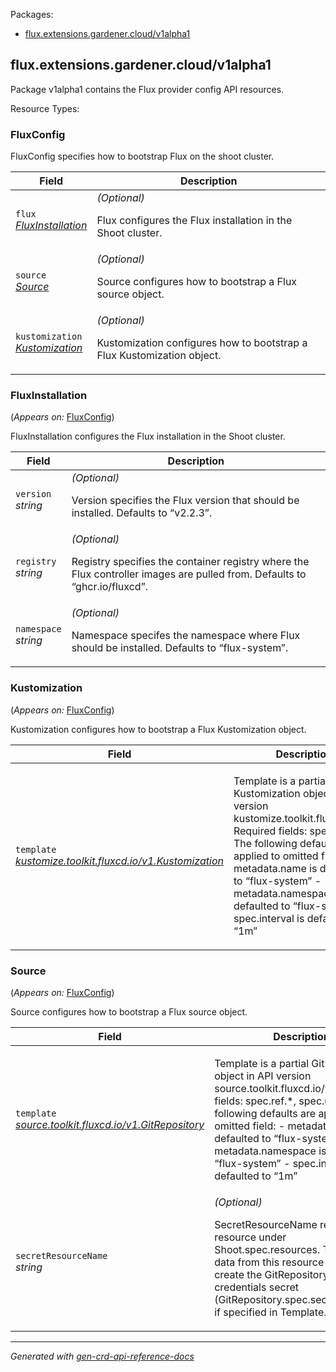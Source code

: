 <p>Packages:</p>
<ul>
<li>
<a href="#flux.extensions.gardener.cloud%2fv1alpha1">flux.extensions.gardener.cloud/v1alpha1</a>
</li>
</ul>
<h2 id="flux.extensions.gardener.cloud/v1alpha1">flux.extensions.gardener.cloud/v1alpha1</h2>
<p>
<p>Package v1alpha1 contains the Flux provider config API resources.</p>
</p>
Resource Types:
<ul></ul>
<h3 id="flux.extensions.gardener.cloud/v1alpha1.FluxConfig">FluxConfig
</h3>
<p>
<p>FluxConfig specifies how to bootstrap Flux on the shoot cluster.</p>
</p>
<table>
<thead>
<tr>
<th>Field</th>
<th>Description</th>
</tr>
</thead>
<tbody>
<tr>
<td>
<code>flux</code></br>
<em>
<a href="#flux.extensions.gardener.cloud/v1alpha1.FluxInstallation">
FluxInstallation
</a>
</em>
</td>
<td>
<em>(Optional)</em>
<p>Flux configures the Flux installation in the Shoot cluster.</p>
</td>
</tr>
<tr>
<td>
<code>source</code></br>
<em>
<a href="#flux.extensions.gardener.cloud/v1alpha1.Source">
Source
</a>
</em>
</td>
<td>
<em>(Optional)</em>
<p>Source configures how to bootstrap a Flux source object.</p>
</td>
</tr>
<tr>
<td>
<code>kustomization</code></br>
<em>
<a href="#flux.extensions.gardener.cloud/v1alpha1.Kustomization">
Kustomization
</a>
</em>
</td>
<td>
<em>(Optional)</em>
<p>Kustomization configures how to bootstrap a Flux Kustomization object.</p>
</td>
</tr>
</tbody>
</table>
<h3 id="flux.extensions.gardener.cloud/v1alpha1.FluxInstallation">FluxInstallation
</h3>
<p>
(<em>Appears on:</em>
<a href="#flux.extensions.gardener.cloud/v1alpha1.FluxConfig">FluxConfig</a>)
</p>
<p>
<p>FluxInstallation configures the Flux installation in the Shoot cluster.</p>
</p>
<table>
<thead>
<tr>
<th>Field</th>
<th>Description</th>
</tr>
</thead>
<tbody>
<tr>
<td>
<code>version</code></br>
<em>
string
</em>
</td>
<td>
<em>(Optional)</em>
<p>Version specifies the Flux version that should be installed.
Defaults to &ldquo;v2.2.3&rdquo;.</p>
</td>
</tr>
<tr>
<td>
<code>registry</code></br>
<em>
string
</em>
</td>
<td>
<em>(Optional)</em>
<p>Registry specifies the container registry where the Flux controller images are pulled from.
Defaults to &ldquo;ghcr.io/fluxcd&rdquo;.</p>
</td>
</tr>
<tr>
<td>
<code>namespace</code></br>
<em>
string
</em>
</td>
<td>
<em>(Optional)</em>
<p>Namespace specifes the namespace where Flux should be installed.
Defaults to &ldquo;flux-system&rdquo;.</p>
</td>
</tr>
</tbody>
</table>
<h3 id="flux.extensions.gardener.cloud/v1alpha1.Kustomization">Kustomization
</h3>
<p>
(<em>Appears on:</em>
<a href="#flux.extensions.gardener.cloud/v1alpha1.FluxConfig">FluxConfig</a>)
</p>
<p>
<p>Kustomization configures how to bootstrap a Flux Kustomization object.</p>
</p>
<table>
<thead>
<tr>
<th>Field</th>
<th>Description</th>
</tr>
</thead>
<tbody>
<tr>
<td>
<code>template</code></br>
<em>
<a href="https://fluxcd.io/flux/components/kustomize/api/v1/#kustomize.toolkit.fluxcd.io/v1.Kustomization">
kustomize.toolkit.fluxcd.io/v1.Kustomization
</a>
</em>
</td>
<td>
<p>Template is a partial Kustomization object in API version kustomize.toolkit.fluxcd.io/v1.
Required fields: spec.path.
The following defaults are applied to omitted field:
- metadata.name is defaulted to &ldquo;flux-system&rdquo;
- metadata.namespace is defaulted to &ldquo;flux-system&rdquo;
- spec.interval is defaulted to &ldquo;1m&rdquo;</p>
</td>
</tr>
</tbody>
</table>
<h3 id="flux.extensions.gardener.cloud/v1alpha1.Source">Source
</h3>
<p>
(<em>Appears on:</em>
<a href="#flux.extensions.gardener.cloud/v1alpha1.FluxConfig">FluxConfig</a>)
</p>
<p>
<p>Source configures how to bootstrap a Flux source object.</p>
</p>
<table>
<thead>
<tr>
<th>Field</th>
<th>Description</th>
</tr>
</thead>
<tbody>
<tr>
<td>
<code>template</code></br>
<em>
<a href="https://fluxcd.io/flux/components/source/api/v1/#source.toolkit.fluxcd.io/v1.GitRepository">
source.toolkit.fluxcd.io/v1.GitRepository
</a>
</em>
</td>
<td>
<p>Template is a partial GitRepository object in API version source.toolkit.fluxcd.io/v1.
Required fields: spec.ref.*, spec.url.
The following defaults are applied to omitted field:
- metadata.name is defaulted to &ldquo;flux-system&rdquo;
- metadata.namespace is defaulted to &ldquo;flux-system&rdquo;
- spec.interval is defaulted to &ldquo;1m&rdquo;</p>
</td>
</tr>
<tr>
<td>
<code>secretResourceName</code></br>
<em>
string
</em>
</td>
<td>
<em>(Optional)</em>
<p>SecretResourceName references a resource under Shoot.spec.resources.
The secret data from this resource is used to create the GitRepository&rsquo;s credentials secret
(GitRepository.spec.secretRef.name) if specified in Template.</p>
</td>
</tr>
</tbody>
</table>
<hr/>
<p><em>
Generated with <a href="https://github.com/ahmetb/gen-crd-api-reference-docs">gen-crd-api-reference-docs</a>
</em></p>
